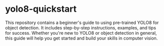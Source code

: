 # yolo8-quickstart
This repository contains a beginner's guide to using pre-trained YOLO8 for object detection. 
It includes step-by-step instructions, examples, and tips for success. Whether you're new to YOLO8 or object detection in general, this guide will help you get started and build your skills in computer vision.
